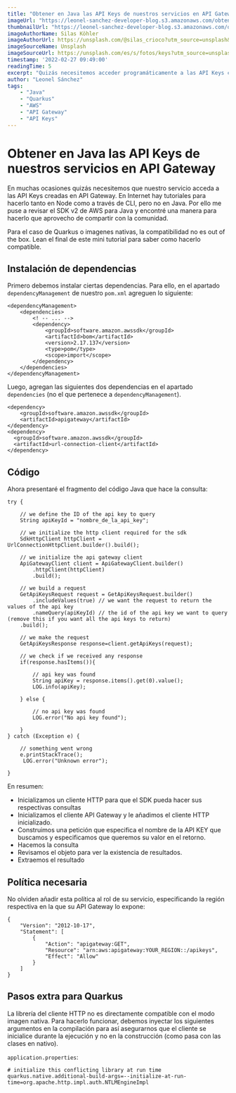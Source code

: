 ```yaml
---
title: "Obtener en Java las API Keys de nuestros servicios en API Gateway"
imageUrl: "https://leonel-sanchez-developer-blog.s3.amazonaws.com/obtener-api-key-api-gateway-java/cover.jpg"
thumbnailUrl: "https://leonel-sanchez-developer-blog.s3.amazonaws.com/obtener-api-key-api-gateway-java/thumbnail.jpg"
imageAuthorName: Silas Köhler
imageAuthorUrl: https://unsplash.com/@silas_crioco?utm_source=unsplash&utm_medium=referral&utm_content=creditCopyText
imageSourceName: Unsplash
imageSourceUrl: https://unsplash.com/es/s/fotos/keys?utm_source=unsplash&utm_medium=referral&utm_content=creditCopyText
timestamp: '2022-02-27 09:49:00'
readingTime: 5
excerpt: "Quizás necesitemos acceder programáticamente a las API Keys creadas en API Gateway ¿Será posible hacerlo en Java?"
author: "Leonel Sánchez"
tags: 
    - "Java"
    - "Quarkus"
    - "AWS"
    - "API Gateway"
    - "API Keys"
---
```


# Obtener en Java las API Keys de nuestros servicios en API Gateway

En muchas ocasiones quizás necesitemos que nuestro servicio acceda a las API Keys creadas en API Gateway. En Internet  hay tutoriales para hacerlo tanto en Node como a través de CLI, pero no en Java. Por ello me puse a revisar el SDK v2 de AWS para Java y encontré una manera para hacerlo que aprovecho de compartir con la comunidad.

Para el caso de Quarkus o imagenes nativas, la compatibilidad no es out of the box. Lean el final de este mini tutorial para saber como hacerlo compatible.

## Instalación de dependencias

Primero debemos instalar ciertas dependencias. Para ello, en el apartado `dependencyManagement` de nuestro `pom.xml` agreguen lo siguiente:

    <dependencyManagement>
        <dependencies>
            <! -- ... -->
            <dependency>
                <groupId>software.amazon.awssdk</groupId>
                <artifactId>bom</artifactId>
                <version>2.17.137</version>
                <type>pom</type>
                <scope>import</scope>
            </dependency>
        </dependencies>
    </dependencyManagement>

Luego, agregan las siguientes dos dependencias en el apartado `dependencies` (no el que pertenece a `dependencyManagement`).

    <dependency>
        <groupId>software.amazon.awssdk</groupId>
        <artifactId>apigateway</artifactId>
    </dependency>
    <dependency>
      <groupId>software.amazon.awssdk</groupId>
      <artifactId>url-connection-client</artifactId>
    </dependency>

## Código

Ahora presentaré el fragmento del código Java que hace la consulta:

    try {

        // we define the ID of the api key to query
        String apiKeyId = "nombre_de_la_api_key";

        // we initialize the http client required for the sdk
        SdkHttpClient httpClient =  UrlConnectionHttpClient.builder().build();

        // we initialize the api gateway client
        ApiGatewayClient client = ApiGatewayClient.builder()
            .httpClient(httpClient)
            .build();

        // we build a request
        GetApiKeysRequest request = GetApiKeysRequest.builder()
            .includeValues(true) // we want the request to return the values of the api key
            .nameQuery(apiKeyId) // the id of the api key we want to query (remove this if you want all the api keys to return)
        .build();

        // we make the request
        GetApiKeysResponse response=client.getApiKeys(request);

        // we check if we received any response
        if(response.hasItems()){

            // api key was found
            String apiKey = response.items().get(0).value();
            LOG.info(apiKey);

        } else {

            // no api key was found
            LOG.error("No api key found");

        }
    } catch (Exception e) {

        // something went wrong
        e.printStackTrace();
         LOG.error("Unknown error");

    }

En resumen:

- Inicializamos un cliente HTTP para que el SDK pueda hacer sus respectivas consultas
- Inicializamos el cliente API Gateway y le añadimos el cliente HTTP inicializado.
- Construimos una petición que especifica el nombre de la API KEY que buscamos y especificamos que queremos su valor en el retorno.
- Hacemos la consulta
- Revisamos el objeto para ver la existencia de resultados.
- Extraemos el resultado

## Política necesaria

No olviden añadir esta política al rol de su servicio, especificando la región respectiva en la que su API Gateway lo expone:

    {
        "Version": "2012-10-17",
        "Statement": [
            {
                "Action": "apigateway:GET",
                "Resource": "arn:aws:apigateway:YOUR_REGION::/apikeys",
                "Effect": "Allow"
            }
        ]
    }

## Pasos extra para Quarkus

La librería del cliente HTTP no es directamente compatible con el modo imagen nativa. Para hacerlo funcionar, debemos inyectar los siguientes argumentos en la compilación para así asegurarnos que el cliente se inicialice durante la ejecución y no en la construcción (como pasa con las clases en nativo).

`application.properties`: 

    # initialize this conflicting library at run time
    quarkus.native.additional-build-args=--initialize-at-run-time=org.apache.http.impl.auth.NTLMEngineImpl

